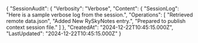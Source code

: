 {
    "SessionAudit": {
        "Verbosity": "Verbose",
        "Content": {
            "SessionLog": "Here is a sample verbose log from the session.",
            "Operations": [
                "Retrieved remote data.json",
                "Added New RySkyNotes entry.",
                "Prepared to publish context session file."
            ]
        },
        "CreatedAt": "2024-12-22T10:45:15.000Z",
        "LastUpdated": "2024-12-22T10:45:15.000Z"
    }